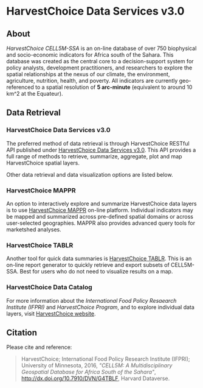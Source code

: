 
# HarvestChoice Data Services v3.0

## About

*HarvestChoice CELL5M-SSA* is an on-line database of over 750 biophysical and socio-economic indicators for Africa south of the Sahara. This database was created as the central core to a decision-support system for policy analysts, development practitioners, and researchers to explore the spatial relationships at the nexus of our climate, the environment, agriculture, nutrition, health, and poverty. All indicators are currently geo-referenced to a spatial resolution of **5 arc-minute** (equivalent to around 10 km^2 at the Equateur).

## Data Retrieval

### HarvestChoice Data Services v3.0

The preferred method of data retrieval is through HarvestChoice RESTful API published under [HarvestChoice Data Services v3.0](http://harvestchoice.github.io/hc-api3/). This API provides a full range of methods to retrieve, summarize, aggregate, plot and map HarvestChoice spatial layers.

Other data retrieval and data visualization options are listed below. 

### HarvestChoice MAPPR

An option to interactively explore and summarize HarvestChoice data layers is to use [HarvestChoice MAPPR](http://harvestchoice.org/mappr) on-line platform. Individual indicators may be mapped and summarized across pre-defined spatial domains or across user-selected geographies. MAPPR also provides advanced query tools for marketshed analyses.


### HarvestChoice TABLR

Another tool for quick data summaries is [HarvestChoice TABLR](http://harvestchoice.org/tablr). This is an on-line report generator to quickly retrieve and export subsets of CELL5M-SSA. Best for users who do not need to visualize results on a map.

### HarvestChoice Data Catalog

For more information about the *International Food Policy Resaearch Institute (IFPRI)* and *HarvestChoice Program*, and to explore individual data layers, visit [HarvestChoice website](http://harvestchoice.org/).


## Citation

Please cite and reference:

> HarvestChoice; International Food Policy Research Institute (IFPRI); University of Minnesota, 2016, *"CELL5M: A Multidisciplinary Geospatial Database for Africa South of the Sahara"*, http://dx.doi.org/10.7910/DVN/G4TBLF, Harvard Dataverse.



